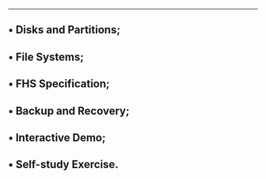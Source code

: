 ----------------------------------------------------------------------------------------------
• Disks and Partitions;
----------------------------------------------------------------------------------------------
• File Systems;
----------------------------------------------------------------------------------------------
• FHS Specification;
----------------------------------------------------------------------------------------------
• Backup and Recovery;
----------------------------------------------------------------------------------------------
• Interactive Demo;
----------------------------------------------------------------------------------------------
• Self-study Exercise.
----------------------------------------------------------------------------------------------
